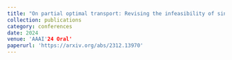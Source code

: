 ```yaml
---
title: "On partial optimal transport: Revising the infeasibility of sinkhorn and efficient gradient methods"
collection: publications
category: conferences
date: 2024
venue: 'AAAI'24 Oral'
paperurl: 'https://arxiv.org/abs/2312.13970'
---
```

